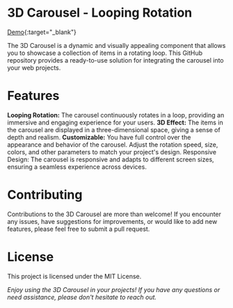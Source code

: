 # 3D Carousel - Looping Rotation
[Demo](https://jo-erl.github.io/3dcarousel/){:target="_blank"}

The 3D Carousel is a dynamic and visually appealing component that allows you to showcase a collection of items in a rotating loop. This GitHub repository provides a ready-to-use solution for integrating the carousel into your web projects.

<h1>Features</h1>
<b>Looping Rotation:</b> The carousel continuously rotates in a loop, providing an immersive and engaging experience for your users.
<b>3D Effect:</b> The items in the carousel are displayed in a three-dimensional space, giving a sense of depth and realism.
<b>Customizable:</b> You have full control over the appearance and behavior of the carousel. Adjust the rotation speed, size, colors, and other parameters to match your project's design.
Responsive Design: The carousel is responsive and adapts to different screen sizes, ensuring a seamless experience across devices.
    
<h1>Contributing</h1>
Contributions to the 3D Carousel are more than welcome! If you encounter any issues, have suggestions for improvements, or would like to add new features, please feel free to submit a pull request.

<h1>License</h1>
This project is licensed under the MIT License.

<i>Enjoy using the 3D Carousel in your projects! If you have any questions or need assistance, please don't hesitate to reach out.</i>
